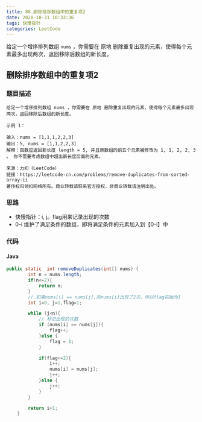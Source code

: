 ```yaml
---
title: 80.删除排序数组中的重复项2
date: 2020-10-31 10:33:36
tags: 快慢指针
categories: LeetCode
---
```


给定一个增序排列数组 `nums` ，你需要在 原地 删除重复出现的元素，使得每个元素最多出现两次，返回移除后数组的新长度。

<!-- more -->

## 删除排序数组中的重复项2

### 题目描述

```
给定一个增序排列数组 nums ，你需要在 原地 删除重复出现的元素，使得每个元素最多出现两次，返回移除后数组的新长度。

示例 1：

输入：nums = [1,1,1,2,2,3]
输出：5, nums = [1,1,2,2,3]
解释：函数应返回新长度 length = 5, 并且原数组的前五个元素被修改为 1, 1, 2, 2, 3 。 你不需要考虑数组中超出新长度后面的元素。

来源：力扣（LeetCode）
链接：https://leetcode-cn.com/problems/remove-duplicates-from-sorted-array-ii
著作权归领扣网络所有。商业转载请联系官方授权，非商业转载请注明出处。
```

### 思路

- 快慢指针：i, j。flag用来记录出现的次数
- 0-i 维护了满足条件的数组，即将满足条件的元素加入到【0-i】中

### 代码

#### Java

```java
public static  int removeDuplicates(int[] nums) {
        int n = nums.length;
        if(n<=2){
            return n;
        }
        // 如果nums[i] == nums[j],则nums[i]出现了2次，所以flag初始为1
        int i=0, j=1,flag=1;

        while (j<n){
            // 标记出现的次数
            if (nums[i] == nums[j]){
                flag++;
            }else {
                flag = 1;
            }

            if(flag<=2){
                i++;
                nums[i] = nums[j];
                j++;
            }else {
                j++;
            }
        }

        return i+1;
    }
```

